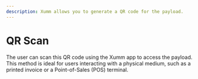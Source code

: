 ```yaml
---
description: Xumm allows you to generate a QR code for the payload.
---
```


# QR Scan

The user can scan this QR code using the Xumm app to access the payload. This method is ideal for users interacting with a physical medium, such as a printed invoice or a Point-of-Sales (POS) terminal.
